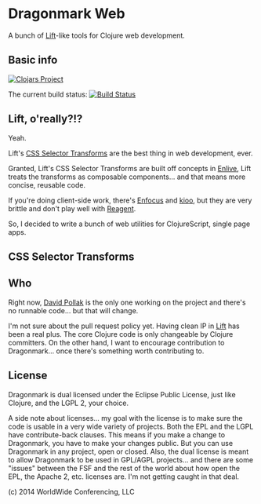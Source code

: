 # Dragonmark Web

A bunch of [Lift](http://liftweb.net)-like tools for
Clojure web development.

## Basic info

[![Clojars Project](http://clojars.org/dragonmark/web/latest-version.svg)](http://clojars.org/dragonmark/web)

The current build status:
<a href="https://travis-ci.org/dragonmark/web">
![Build Status](https://travis-ci.org/dragonmark/web.svg?branch=develop)</a>

## Lift, **o'really?!?**

Yeah.

Lift's [CSS Selector Transforms](http://simply.liftweb.net/index-7.10.html#toc-Section-7.10) are the best thing in web development, ever.

Granted, Lift's CSS Selector Transforms are built off concepts
in [Enlive](https://github.com/cgrand/enlive), Lift treats the
transforms as composable components... and that means more concise,
reusable code.

If you're doing client-side work, there's [Enfocus](https://github.com/ckirkendall/enfocus) and [kioo](https://github.com/ckirkendall/kioo),
but they are very brittle and don't play well with [Reagent](https://reagent-project.github.io/).

So, I decided to write a bunch of web utilities for ClojureScript,
single page apps.

## CSS Selector Transforms



## Who

Right now, [David Pollak](https://twitter.com/dpp) is the
only one working on the project and there's no runnable code...
but that will change.

I'm not sure about the pull request policy yet. Having
clean IP in [Lift](http://liftweb.net) has been a real plus.
The core Clojure code is only changeable by Clojure committers.
On the other hand, I want to encourage contribution to Dragonmark...
once there's something worth contributing to.

## License

Dragonmark is dual licensed under the Eclipse Public License,
just like Clojure, and the LGPL 2, your choice.

A side note about licenses... my goal with the license is to
make sure the code is usable in a very wide variety of projects.
Both the EPL and the LGPL have contribute-back clauses. This means
if you make a change to Dragonmark, you have to make your changes
public. But you can use Dragonmark in any project, open or closed.
Also, the dual license is meant to allow Dragonmark to be used in
GPL/AGPL projects... and there are some "issues" between the FSF
and the rest of the world about how open the EPL, the Apache 2, etc.
licenses are. I'm not getting caught in that deal.

(c) 2014 WorldWide Conferencing, LLC
